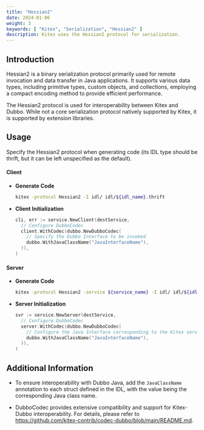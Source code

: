 ```yaml
---
title: "Hessian2"
date: 2024-01-06
weight: 3
keywords: [ "Kitex", "Serialization", "Hessian2" ]
description: Kitex uses the Hessian2 protocol for serialization.
---
```


## Introduction

Hessian2 is a binary serialization protocol primarily used for remote invocation and data transfer in Java applications. It supports various data types, including primitive types, custom objects, and collections, employing a compact encoding method to provide efficient performance.

The Hessian2 protocol is used for interoperability between Kitex and Dubbo. While not a core serialization protocol natively supported by Kitex, it is supported by extension libraries.

## Usage

Specify the Hessian2 protocol when generating code (its IDL type should be thrift, but it can be left unspecified as the default).

#### Client

- **Generate Code**

  ```sh
  kitex -protocol Hessian2 -I idl/ idl/${idl_name}.thrift
  ```

- **Client Initialization**

  ```go
  cli, err := service.NewClient(destService,
    // Configure DubboCodec
    client.WithCodec(dubbo.NewDubboCodec(
      // Specify the Dubbo Interface to be invoked
      dubbo.WithJavaClassName("JavaInterfaceName"),
    )),
  )
  ```

#### Server

- **Generate Code**

  ```sh
  kitex -protocol Hessian2 -service ${service_name} -I idl/ idl/${idl_name}.thrift
  ```

- **Server Initialization**

  ```go
  svr := service.NewServer(destService,
    // Configure DubboCodec
    server.WithCodec(dubbo.NewDubboCodec(
      // Configure the Java Interface corresponding to the Kitex service. Other Dubbo and Kitex clients can invoke this name.
      dubbo.WithJavaClassName("JavaInterfaceName"),
    )),
  )
  ```

## Additional Information

- To ensure interoperability with Dubbo Java, add the `JavaClassName` annotation to each struct defined in the IDL, with the value being the corresponding Java class name.

- DubboCodec provides extensive compatibility and support for Kitex-Dubbo interoperability. For details, please refer to https://github.com/kitex-contrib/codec-dubbo/blob/main/README.md.
